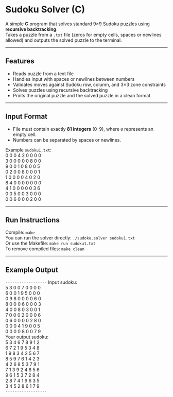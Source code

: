 # Sudoku Solver (C)

A simple **C** program that solves standard 9×9 Sudoku puzzles using **recursive backtracking**.  
Takes a puzzle from a `.txt` file (zeros for empty cells, spaces or newlines allowed) and outputs the solved puzzle to the terminal.

---

## Features
- Reads puzzle from a text file
- Handles input with spaces or newlines between numbers
- Validates moves against Sudoku row, column, and 3×3 zone constraints
- Solves puzzles using recursive backtracking
- Prints the original puzzle and the solved puzzle in a clean format

---

## Input Format
- File must contain exactly **81 integers** (0–9), where `0` represents an empty cell.
- Numbers can be separated by spaces or newlines.

Example `sudoku1.txt`:  
0 0 0 4 2 0 0 0 0  
3 0 0 0 0 0 8 0 0  
9 0 0 1 0 8 0 0 5  
0 2 0 0 8 0 0 0 1  
1 0 0 0 0 4 0 2 0  
8 4 0 0 0 0 0 0 0  
4 1 0 0 0 0 0 3 6  
0 0 5 0 0 3 0 0 0  
0 0 6 0 0 0 2 0 0  

---

## Run Instructions

Compile: `make`  
You can run the solver directly: `./sudoku.solver sudoku1.txt`  
Or use the Makefile: `make run sudoku1.txt`  
To remove compiled files: `make clean`  

---

## Example Output

`------------------`
Input sudoku:  
 5 3 0 0 7 0 0 0 0  
 6 0 0 1 9 5 0 0 0  
 0 9 8 0 0 0 0 6 0  
 8 0 0 0 6 0 0 0 3  
 4 0 0 8 0 3 0 0 1  
 7 0 0 0 2 0 0 0 6  
 0 6 0 0 0 0 2 8 0  
 0 0 0 4 1 9 0 0 5  
 0 0 0 0 8 0 0 7 9  
Your output sudoku:  
 5 3 4 6 7 8 9 1 2  
 6 7 2 1 9 5 3 4 8  
 1 9 8 3 4 2 5 6 7  
 8 5 9 7 6 1 4 2 3  
 4 2 6 8 5 3 7 9 1  
 7 1 3 9 2 4 8 5 6  
 9 6 1 5 3 7 2 8 4  
 2 8 7 4 1 9 6 3 5  
 3 4 5 2 8 6 1 7 9  
`------------------`
